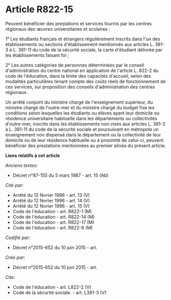 # Article R822-15

Peuvent bénéficier des prestations et services fournis par les centres régionaux des œuvres universitaires et scolaires : 

1° Les étudiants français et étrangers régulièrement inscrits dans l'un des établissements ou sections d'établissement
mentionnés aux articles L. 381-3 à L. 381-11 du code de la sécurité sociale, la carte d'étudiant délivrée par les
établissements faisant foi ; 

2° Les autres catégories de personnes déterminées par le conseil d'administration du centre national en application de
l'article L. 822-2 du code de l'éducation, dans la limite des capacités d'accueil, selon des modalités particulières tenant
compte des coûts réels de fonctionnement de ces services, sur proposition des conseils d'administration des centres
régionaux. 

Un arrêté conjoint du ministre chargé de l'enseignement supérieur, du ministre chargé de l'outre-mer et du ministre chargé du
budget fixe les conditions selon lesquelles les étudiants ou élèves ayant leur domicile ou résidence universitaire habituelle
dans les départements ou collectivités d'outre-mer, inscrits dans les établissements non visés aux articles L. 381-3 à L.
381-11 du code de la sécurité sociale et poursuivant en métropole un enseignement non dispensé dans le département ou la
collectivité de leur domicile ou de leur résidence habituelle ou à proximité de celui-ci, peuvent bénéficier des prestations
mentionnées au premier alinéa du présent article.

**Liens relatifs à cet article**

_Anciens textes_:

  - Décret n°87-155 du 5 mars 1987 - art. 15 (Ab)

_Cité par_:

  - Arrêté du 12 février 1996 - art. 13 (V)
  - Arrêté du 12 février 1996 - art. 14 (V)
  - Arrêté du 12 février 1996 - art. 15 (V)
  - Code de l'éducation - art. R822-1 (M)
  - Code de l'éducation - art. R822-14 (M)
  - Code de l'éducation - art. R822-17 (M)
  - Code de l'éducation - art. R822-8 (M)

_Codifié par_:

  - Décret n°2015-652 du 10 juin 2015 - art.

_Créé par_:

  - Décret n°2015-652 du 10 juin 2015 - art.

_Cite_:

  - Code de l'éducation - art. L822-2 (V)
  - Code de la sécurité sociale. - art. L381-3 (V)
